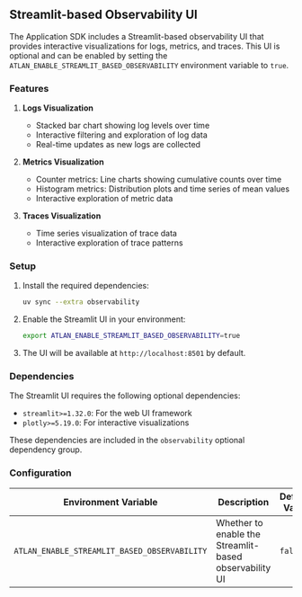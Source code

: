 ## Streamlit-based Observability UI

The Application SDK includes a Streamlit-based observability UI that provides interactive visualizations for logs, metrics, and traces. This UI is optional and can be enabled by setting the `ATLAN_ENABLE_STREAMLIT_BASED_OBSERVABILITY` environment variable to `true`.

### Features

1. **Logs Visualization**
   - Stacked bar chart showing log levels over time
   - Interactive filtering and exploration of log data
   - Real-time updates as new logs are collected

2. **Metrics Visualization**
   - Counter metrics: Line charts showing cumulative counts over time
   - Histogram metrics: Distribution plots and time series of mean values
   - Interactive exploration of metric data

3. **Traces Visualization**
   - Time series visualization of trace data
   - Interactive exploration of trace patterns

### Setup

1. Install the required dependencies:
   ```bash
   uv sync --extra observability
   ```

2. Enable the Streamlit UI in your environment:
   ```bash
   export ATLAN_ENABLE_STREAMLIT_BASED_OBSERVABILITY=true
   ```

3. The UI will be available at `http://localhost:8501` by default.

### Dependencies

The Streamlit UI requires the following optional dependencies:
- `streamlit>=1.32.0`: For the web UI framework
- `plotly>=5.19.0`: For interactive visualizations

These dependencies are included in the `observability` optional dependency group.

### Configuration

| Environment Variable | Description | Default Value |
|---------------------|-------------|---------------|
| `ATLAN_ENABLE_STREAMLIT_BASED_OBSERVABILITY` | Whether to enable the Streamlit-based observability UI | `false` |